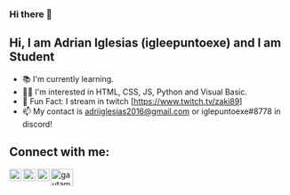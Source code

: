 ### Hi there 👋

## Hi, I am Adrian Iglesias (igleepuntoexe) and I am Student
- 📚 I'm currently learning.
- 👩‍💻 I'm interested in HTML, CSS, JS, Python and Visual Basic.
- 🎃 Fun Fact: I stream in twitch [https://www.twitch.tv/zaki89]
- 📫 My contact is adriiglesias2016@gmail.com or iglepuntoexe#8778 in discord!

## Connect with me:
<img align="left" alt="iglepuntoexe | YouTube" width="22px" src="https://cdn.jsdelivr.net/npm/simple-icons@v3/icons/youtube.svg" />
<img align="left" alt="iglepuntoexe | Twitter" width="22px" src="https://cdn.jsdelivr.net/npm/simple-icons@v3/icons/twitter.svg" />
<img align="left" alt="iglepuntoexe | Instagram" width="22px" src="https://cdn.jsdelivr.net/npm/simple-icons@v3/icons/instagram.svg" />
<a href="https://twitter.com/gautamkrishnar" target="blank"><img align="center" src="https://raw.githubusercontent.com/rahuldkjain/github-profile-readme-generator/master/src/images/icons/Social/twitter.svg" alt="gautamkrishnar" height="30" width="40" /></a>

